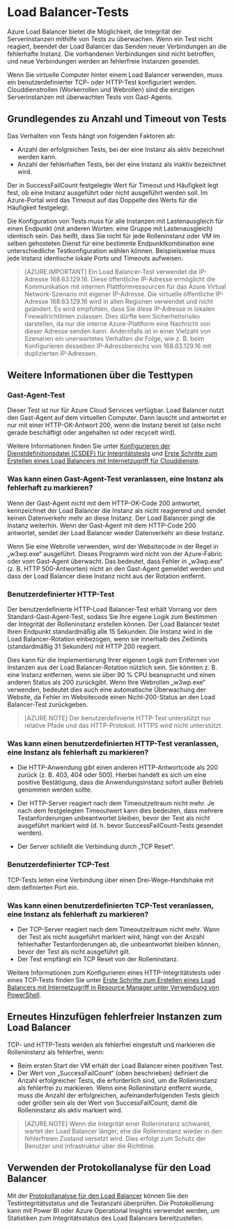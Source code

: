 <properties
   pageTitle="Benutzerdefinierte Load Balancer-Tests und Überwachen des Integritätsstatus | Microsoft Azure"
   description="Erfahren Sie, wie Sie mit benutzerdefinierten Tests für Azure Load Balancer Instanzen hinter einem Load Balancer überwachen."
   services="load-balancer"
   documentationCenter="na"
   authors="joaoma"
   manager="carmonm"
   editor=""
   tags="azure-resource-manager"
/>
<tags  
   ms.service="load-balancer"
   ms.devlang="na"
   ms.topic="article"
   ms.tgt_pltfrm="na"
   ms.workload="infrastructure-services"
   ms.date="04/05/2016"
   ms.author="joaoma" />


# Load Balancer-Tests

Azure Load Balancer bietet die Möglichkeit, die Integrität der Serverinstanzen mithilfe von Tests zu überwachen. Wenn ein Test nicht reagiert, beendet der Load Balancer das Senden neuer Verbindungen an die fehlerhafte Instanz. Die vorhandenen Verbindungen sind nicht betroffen, und neue Verbindungen werden an fehlerfreie Instanzen gesendet.

Wenn Sie virtuelle Computer hinter einem Load Balancer verwenden, muss ein benutzerdefinierter TCP- oder HTTP-Test konfiguriert werden. Clouddienstrollen (Workerrollen und Webrollen) sind die einzigen Serverinstanzen mit überwachten Tests von Gast-Agents.

## Grundlegendes zu Anzahl und Timeout von Tests

Das Verhalten von Tests hängt von folgenden Faktoren ab:
- Anzahl der erfolgreichen Tests, bei der eine Instanz als aktiv bezeichnet werden kann.
- Anzahl der fehlerhaften Tests, bei der eine Instanz als inaktiv bezeichnet wird.

Der in SuccessFailCount festgelegte Wert für Timeout und Häufigkeit legt fest, ob eine Instanz ausgeführt oder nicht ausgeführt werden soll. Im Azure-Portal wird das Timeout auf das Doppelte des Werts für die Häufigkeit festgelegt.

Die Konfiguration von Tests muss für alle Instanzen mit Lastenausgleich für einen Endpunkt (mit anderen Worten: eine Gruppe mit Lastenausgleich) identisch sein. Das heißt, dass Sie nicht für jede Rolleninstanz oder VM im selben gehosteten Dienst für eine bestimmte Endpunktkombination eine unterschiedliche Testkonfiguration wählen können. Beispielsweise muss jede Instanz identische lokale Ports und Timeouts aufweisen.


>[AZURE.IMPORTANT] Ein Load Balancer-Test verwendet die IP-Adresse 168.63.129.16. Diese öffentliche IP-Adresse ermöglicht die Kommunikation mit internen Plattformressourcen für das Azure Virtual Network-Szenario mit eigener IP-Adresse. Die virtuelle öffentliche IP-Adresse 168.63.129.16 wird in allen Regionen verwendet und nicht geändert. Es wird empfohlen, dass Sie diese IP-Adresse in lokalen Firewallrichtlinien zulassen. Dies dürfte kein Sicherheitsrisiko darstellen, da nur die interne Azure-Plattform eine Nachricht von dieser Adresse senden kann. Andernfalls ist in einer Vielzahl von Szenarien ein unerwartetes Verhalten die Folge, wie z. B. beim Konfigurieren desselben IP-Adressbereichs von 168.63.129.16 mit duplizierten IP-Adressen.


## Weitere Informationen über die Testtypen

### Gast-Agent-Test

Dieser Test ist nur für Azure Cloud Services verfügbar. Load Balancer nutzt den Gast-Agent auf dem virtuellen Computer. Dann lauscht und antwortet er nur mit einer HTTP-OK-Antwort 200, wenn die Instanz bereit ist (also nicht gerade beschäftigt oder angehalten ist oder recycelt wird).

Weitere Informationen finden Sie unter [Konfigurieren der Dienstdefinitionsdatei (CSDEF) für Integritätstests](https://msdn.microsoft.com/library/azure/jj151530.asp) und [Erste Schritte zum Erstellen eines Load Balancers mit Internetzugriff für Clouddienste](load-balancer-get-started-internet-classic-cloud.md#check-load-balancer-health-status-for-cloud-services).

### Was kann einen Gast-Agent-Test veranlassen, eine Instanz als fehlerhaft zu markieren?

Wenn der Gast-Agent nicht mit dem HTTP-OK-Code 200 antwortet, kennzeichnet der Load Balancer die Instanz als nicht reagierend und sendet keinen Datenverkehr mehr an diese Instanz. Der Load Balancer pingt die Instanz weiterhin. Wenn der Gast-Agent mit dem HTTP-Code 200 antwortet, sendet der Load Balancer wieder Datenverkehr an diese Instanz.

Wenn Sie eine Webrolle verwenden, wird der Websitecode in der Regel in „w3wp.exe“ ausgeführt. Dieses Programm wird nicht von der Azure-Fabric oder vom Gast-Agent überwacht. Das bedeutet, dass Fehler in „w3wp.exe“ (z. B. HTTP 500-Antworten) nicht an den Gast-Agent gemeldet werden und dass der Load Balancer diese Instanz nicht aus der Rotation entfernt.


### Benutzerdefinierter HTTP-Test

Der benutzerdefinierte HTTP-Load Balancer-Test erhält Vorrang vor dem Standard-Gast-Agent-Test, sodass Sie Ihre eigene Logik zum Bestimmen der Integrität der Rolleninstanz erstellen können. Der Load Balancer testet Ihren Endpunkt standardmäßig alle 15 Sekunden. Die Instanz wird in die Load Balancer-Rotation einbezogen, wenn sie innerhalb des Zeitlimits (standardmäßig 31 Sekunden) mit HTTP 200 reagiert.

Dies kann für die Implementierung Ihrer eigenen Logik zum Entfernen von Instanzen aus der Load Balancer-Rotation nützlich sein. Sie könnten z. B. eine Instanz entfernen, wenn sie über 90 % CPU beansprucht und einen anderen Status als 200 zurückgibt. Wenn Ihre Webrollen „w3wp.exe“ verwenden, bedeutet dies auch eine automatische Überwachung der Website, da Fehler im Websitecode einen Nicht-200-Status an den Load Balancer-Test zurückgeben.

>[AZURE.NOTE] Der benutzerdefinierte HTTP-Test unterstützt nur relative Pfade und das HTTP-Protokoll. HTTPS wird nicht unterstützt.


### Was kann einen benutzerdefinierten HTTP-Test veranlassen, eine Instanz als fehlerhaft zu markieren?

- Die HTTP-Anwendung gibt einen anderen HTTP-Antwortcode als 200 zurück (z. B. 403, 404 oder 500). Hierbei handelt es sich um eine positive Bestätigung, dass die Anwendungsinstanz sofort außer Betrieb genommen werden sollte.

-  Der HTTP-Server reagiert nach dem Timeoutzeitraum nicht mehr. Je nach dem festgelegten Timeoutwert kann dies bedeuten, dass mehrere Testanforderungen unbeantwortet bleiben, bevor der Test als nicht ausgeführt markiert wird (d. h. bevor SuccessFailCount-Tests gesendet werden).
- 	Der Server schließt die Verbindung durch „TCP Reset“.

### Benutzerdefinierter TCP-Test

TCP-Tests leiten eine Verbindung über einen Drei-Wege-Handshake mit dem definierten Port ein.

### Was kann einen benutzerdefinierten TCP-Test veranlassen, eine Instanz als fehlerhaft zu markieren?

- Der TCP-Server reagiert nach dem Timeoutzeitraum nicht mehr. Wann der Test als nicht ausgeführt markiert wird, hängt von der Anzahl fehlerhafter Testanforderungen ab, die unbeantwortet bleiben können, bevor der Test als nicht ausgeführt gilt.
- 	Der Test empfängt ein TCP Reset von der Rolleninstanz.

Weitere Informationen zum Konfigurieren eines HTTP-Integritätstests oder eines TCP-Tests finden Sie unter [Erste Schritte zum Erstellen eines Load Balancers mit Internetzugriff in Resource Manager unter Verwendung von PowerShell](load-balancer-get-started-internet-arm-ps.md#create-lb-rules-nat-rules-a-probe-and-a-load-balancer).

## Erneutes Hinzufügen fehlerfreier Instanzen zum Load Balancer

TCP- und HTTP-Tests werden als fehlerfrei eingestuft und markieren die Rolleninstanz als fehlerfrei, wenn:

-  Beim ersten Start der VM erhält der Load Balancer einen positiven Test.
- Der Wert von „SuccessFailCount“ (oben beschrieben) definiert die Anzahl erfolgreicher Tests, die erforderlich sind, um die Rolleninstanz als fehlerfrei zu markieren. Wenn eine Rolleninstanz entfernt wurde, muss die Anzahl der erfolgreichen, aufeinanderfolgenden Tests gleich oder größer sein als der Wert von SuccessFailCount, damit die Rolleninstanz als aktiv markiert wird.

>[AZURE.NOTE] Wenn die Integrität einer Rolleninstanz schwankt, wartet der Load Balancer länger, ehe die Rolleninstanz wieder in den fehlerfreien Zustand versetzt wird. Dies erfolgt zum Schutz der Benutzer und Infrastruktur über die Richtlinie.

## Verwenden der Protokollanalyse für den Load Balancer

Mit der [Protokollanalyse für den Load Balancer](load-balancer-monitor-log.md) können Sie den Testintegritätsstatus und die Testanzahl überprüfen. Die Protokollierung kann mit Power BI oder Azure Operational Insights verwendet werden, um Statistiken zum Integritätsstatus des Load Balancers bereitzustellen.

<!---HONumber=AcomDC_0427_2016-->